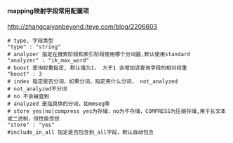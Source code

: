 #### mapping映射字段常用配置项
http://zhangcaiyanbeyond.iteye.com/blog/2206603
```shell
# type, 字段类型
"type" : "string"
# analyzer 指定在搜索阶段和索引阶段使用哪个分词器,默认使用standard
"analyzer" : "ik_max_word"
# boost 查询权重指定, 默认值为1， 大于1 会增加该查询字段的相对权重
"boost" : 3
# index 指定是否分词，如果分词，指定用什么分词， not_analyzed
# not_analyzed不分词
# no 不会被查到
# analyzed 是指具体的分词，如mmseg等
# store yes|no|compress yes为存储，no为不存储，COMPRESS为压缩存储,用于长文本或二进制，但性能受损
"store" : "yes"
#include_in_all 指定是否包含到_all字段，默认自动包含
```
